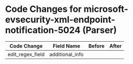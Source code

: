 # Code Changes for microsoft-evsecurity-xml-endpoint-notification-5024 (Parser)

| Code Change | Field Name | Before | After |
|-------------|------------|--------|-------|
| edit_regex_field | additional_info |  |  |